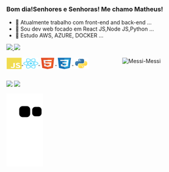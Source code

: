 ### Bom dia!Senhores e Senhoras! Me chamo Matheus!

- 🔭 Atualmente trabalho com front-end and back-end ...
- 👾 Sou dev web focado em React JS,Node JS,Python ...
- 🌱 Estudo AWS, AZURE, DOCKER ...

<div>
  <a href="https://github.com/Messiagod">
  <img height="165em" src="https://github-readme-stats.vercel.app/api?username=Messiagod&show_icons=true&theme=cobalt&include_all_commits=true&count_private=true"/>   
  <img height="165em" src="https://github-readme-stats.vercel.app/api/top-langs/?username=Messiagod&layout=compact&langs_count=7&theme=cobalt"/>

</div>
<div style="display: inline_block"><br>
  <img align="center" alt="Messi-Js" height="30" width="40" src="https://raw.githubusercontent.com/devicons/devicon/master/icons/javascript/javascript-plain.svg">
  <img align="center" alt="Messi-React" height="30" width="40" src="https://raw.githubusercontent.com/devicons/devicon/master/icons/react/react-original.svg">
  <img align="center" alt="Messi-HTML" height="30" width="40" src="https://raw.githubusercontent.com/devicons/devicon/master/icons/html5/html5-original.svg">
  <img align="center" alt="Messi-CSS" height="30" width="40" src="https://raw.githubusercontent.com/devicons/devicon/master/icons/css3/css3-original.svg">
  <img align="center" alt="Messi-Python" height="30" width="40" src="https://raw.githubusercontent.com/devicons/devicon/master/icons/python/python-original.svg">
  <img align="right" alt="Messi-Messi" height="200" width="200" src="https://media.giphy.com/media/l0MYsOZQZ8FTdxgiY/giphy.gif">
                                                          
</div>
  
  ##
 
<div> 
  <a href = "matheus.la@hotmail.com"><img src="https://img.shields.io/badge/Microsoft_Outlook-0078D4?style=for-the-badge&logo=microsoft-outlook&logoColor=white" target="_blank"></a>
  <a href="https://www.linkedin.com/in/matheus-lima-5b0593217/" target="_blank"><img src="https://img.shields.io/badge/-LinkedIn-%230077B5?style=for-the-badge&logo=linkedin&logoColor=white" target="_blank"></a> 
  
</div>
  
  ![Snake animation](https://github.com/rafaballerini/rafaballerini/blob/output/github-contribution-grid-snake.svg)
  
  

